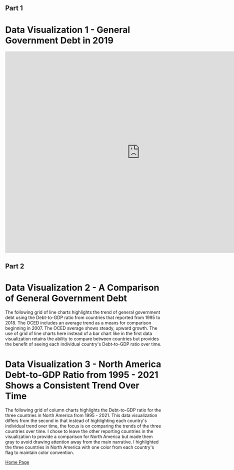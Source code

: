## Part 1
# Data Visualization 1 - General Government Debt in 2019
<iframe src="https://data.oecd.org/chart/6Ojx" width="860" height="645" style="border: 0" mozallowfullscreen="true" webkitallowfullscreen="true" allowfullscreen="true"><a href="https://data.oecd.org/chart/6Ojx" target="_blank">OECD Chart: General government debt, Total, % of GDP, Annual, 2019</a></iframe>

## Part 2
# Data Visualization 2 - A Comparison of General Government Debt
The following grid of line charts highlights the trend of general government debt using the Debt-to-GDP ratio from countries that reported from 1995 to 2018. The OCED includes an average trend as a means for comparison beginning in 2007. The OCED average shows steady, upward growth. The use of grid of line charts here instead of a bar chart like in the first data visualization retains the ability to compare between countries but provides the benefit of seeing each individual country's Debt-to-GDP ratio over time.

<div class="flourish-embed flourish-chart" data-src="visualisation/11161068"><script src="https://public.flourish.studio/resources/embed.js"></script></div>

# Data Visualization 3 - North America Debt-to-GDP Ratio from 1995 - 2021 Shows a Consistent Trend Over Time 
The following grid of column charts highlights the Debt-to-GDP ratio for the three countries in North America from 1995 - 2021. This data visualization differs from the second in that instead of highlighting each country's individual trend over time, the focus is on comparing the trends of the three countries over time. I chose to leave the other reporting countries in the visualization to provide a comparison for North America but made them gray to avoid drawing attention away from the main narrative. I highlighted the three countries in North America with one color from each country's flag to maintain color convention. 

<div class="flourish-embed flourish-chart" data-src="visualisation/11161890"><script src="https://public.flourish.studio/resources/embed.js"></script></div>

[Home Page]( https://cblue19.github.io/Casaus-Portfolio/)
